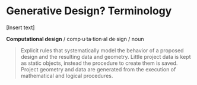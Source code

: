# Generative Design? Terminology

[Insert text]


**Computational design**
/ comp·u·ta·tion·al de·sign /
noun

> Explicit rules that systematically model the behavior of a proposed design and the resulting data and geometry. Little project data is kept as static objects, instead the procedure to create them is saved. Project geometry and data are generated from the execution of mathematical and logical procedures.
